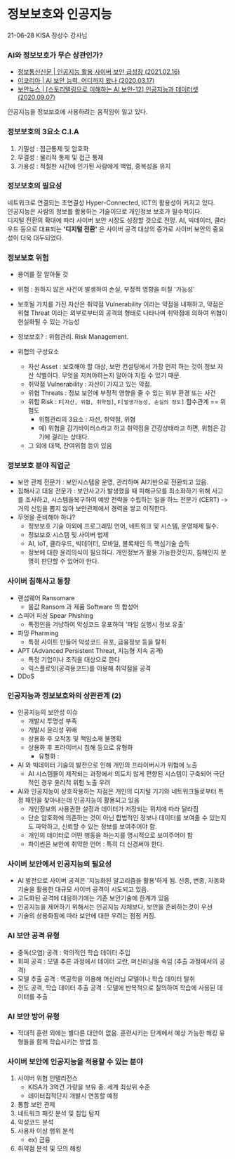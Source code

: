 # 정보보호와 인공지능
21-06-28 KISA 장상수 강사님

### AI와 정보보호가 무슨 상관인가?
- [정보통신신문 | 인공지능 활용 사이버 보안 급성장 (2021.02.16)](https://www.koit.co.kr/news/articleView.html?idxno=80860)
- [이코리아 | AI 보안 능력, 어디까지 왔나 (2020.03.17)](https://www.ekoreanews.co.kr/news/articleView.html?idxno=42847)
- [보안뉴스 | \[스토리텔링으로 이해하는 AI 보안-12\] 인공지능과 데이터셋(2020.09.07)](https://www.boannews.com/media/view.asp?idx=90978)

인공지능을 정보보호에 사용하려는 움직임이 일고 있다. 

### 정보보호의 3요소 C.I.A
1. 기밀성 : 접근통제 및 암호화
2. 무결성 : 물리적 통제 및 접근 통제
3. 가용성 : 적절한 시간에 인가된 사람에게 백업, 중복성을 유지

### 정보보호의 필요성
네트워크로 연결되는 초연결성 Hyper-Connected, ICT의 활용성이 커지고 있다.  
인공지능은 사람의 정보를 활용하는 기술이므로 개인정보 보호가 필수적이다.  
디지털 전환의 확대에 따라 사이버 보안 시장도 성장할 것으로 전망. AI, 빅데이터, 클라우드 등으로 대표되는 **'디지털 전환'** 은 사이버 공격 대상의 증가로 사이버 보안의 중요성이 더욱 대두되었다.

### 정보보호 위험
- 용어를 잘 알아둘 것
- 위험 : 원하지 않은 사건이 발생하여 손실, 부정적 영향을 미칠 '가능성'
- 보호될 가치를 가진 자산은 취약점 Vulnerability 이라는 약점을 내재하고, 약점은 위협 Threat 이라는 외부로부터의 공격의 형태로 나타나며 취약점에 의하여 위협이 현실화될 수 있는 가능성
- 정보보호? : 위험관리. Risk Management.

- 위헙의 구성요소
    - 자산 Asset : 보호해야 할 대상, 보안 컨설팅에서 가장 먼저 하는 것이 정보 자산 식별이다. 무엇을 지켜야하는지 알아야 지킬 수 있기 때문.
    - 취약점 Vulnerability : 자산이 가지고 있는 약점.
    - 위협 Threats : 정보 보안에 부정적 영향을 줄 수 있는 외부 환경 또는 사건
    - 위험 Risk : `F[자산, 위협, 취약점]`, `F[발생가능성, 손실의 정도]` 함수관계 == 위험도
        + 위험관리의 3요소 : 자산, 취약점, 위협
        + 예) 위협을 감기바이러스라고 하고 취약점을 건강상태라고 하면, 위험은 감기에 걸리는 상태다. 
    - 그 외에 대책, 잔여위험 등이 있음

### 정보보호 분야 직업군

- 보안 관제 전문가 : 보안시스템을 운영, 관리하며 AI기반으로 전환되고 있음.
- 침해사고 대응 전문가 : 보안사고가 발생했을 때 피해규모를 최소화하기 위해 사고를 조사하고, 시스템을복구하여 예방 전략을 수립하는 일을 하느 전문가 (CERT) -> 거의 신입을 뽑지 않아 보안관제에서 경력을 쌓고 이직한다.
- 무엇을 준비해야 하나?
    + 정보보호 기술 이외에 프로그래밍 언어, 네트워크 및 시스템, 운영체제 필수.
    + 정보보호 시스템 및 사이버 법제
    + AI, IoT, 클라우드, 빅데이터, 모바일, 블록체인 득 핵심기술 습득
    + 정보에 대한 윤리의식이 필요하다. 개인정보가 활용 가능한것인지, 침해인지 분명히 판단할 수 있어야 한다.

### 사이버 침해사고 동향
- 랜섬웨어 Ransomare 
    + 몸값 Ransom 과 제품 Software 의 합성어
- 스피어 피싱 Spear Phishing
    + 특정인을 겨냥하여 악성코드 유포하여 '파일 실행시 정보 유출'
- 파밍 Pharming
    + 특정 사이트 만들어 악성코드 유포, 금융정보 등을 탈취
- APT (Advanced Persistent Threat, 지능형 지속 공격)
    + 특정 기업이나 조직을 대상으로 한다
    + 익스플로잇(공격용코드)를 이용해 취약점을 공격
- DDoS

### 인공지능과 정보보호와의 상관관계 (2)
- 인공지능의 보안성 이슈
    + 개발시 투명성 부족
    + 개발시 윤리성 위배
    + 상용화 후 오작동 및 책임소재 불명확
    + 상용화 후 프라이버시 침해 등으로 유형화
        - 유형화 : 
- AI 와 빅데이터 기술의 발전으로 인해 개인의 프라이버시가 위협에 노출
    + AI 시스템들이 제작되는 과정에서 의도치 않게 편향된 시스템이 구축되어 극단적인 경우 윤리적 위험 노출 우려
- AI와 인공지능이 상호작용하는 지점은 개인의 디지털 기기와 네트워크들로부터 특정 패턴을 찾아내는데 인공지능이 활용되고 있음
    + 개인정보의 사용권한 설정과 데이터가 저장되는 위치에 따라 달라짐
    + 단순 암호화에 의존하는 것이 아닌 합법적인 정보나 데이터를 보여줄 수 있는지도 파악하고, 신뢰할 수 있는 정보를 보여주어야 함.
    + 개인의 데이터로 어떤 행동을 하는지를 명시적으로 보여주어야 함
    + 파이썬은 보안에 취약한 언어 : 특히 더 신경써야 한다.


### 사이버 보안에서 인공지능의 필요성
- AI 발전으로 사이버 공격은 '지능화된 알고리즘을 활용'하게 됨. 신종, 변종, 자동화 기술을 활용한 대규모 사이버 공격이 시도되고 있음.
- 고도화된 공격에 대응하기에는 기존 보안기술에 한계가 있음
- 인공지능을 제어하기 위해서는 인공지능 자체보다, 보안을 준비하는것이 우선
- 기술의 상용화됨에 따라 보안에 대한 우려는 점점 커짐.

### AI 보안 공격 유형
- 중독(오염) 공격 : 악의적인 학습 데이터 주입
- 회피 공격 : 모델 추론 과정에서 데이터 교란, 머신러닝을 속임 (추출 과정에서의 공격) 
- 모델 추출 공격 : 역공학을 이용해 머신러닝 모델이나 학습 데이터 탈취
- 전도 공격, 학습 데이터 추출 공격 : 모델에 반복적으로 질의하여 학습에 사용된 데이터를 추출

### AI 보안 방어 유형
- 적대적 훈련 외에는 별다른 대안이 없음. 훈련시키는 단계에서 예상 가능한 해킹 유형들을 함께 학습시키는 방법 등

### 사이버 보안에 인공지능을 적용할 수 있는 분야
1. 사이버 위협 인텔리전스
    - KISA가 3억건 가량을 보유 중. 세계 최상위 수준
    - 데이터집적단지 개발시 연동할 예정
2. 통합 보안 관제
3. 네트워크 패킷 분석 및 침입 탐지
4. 악성코드 분석
5. 사용자 이상 행위 분석
    - ex) 금융
6. 취약점 분석 및 모의 해킹